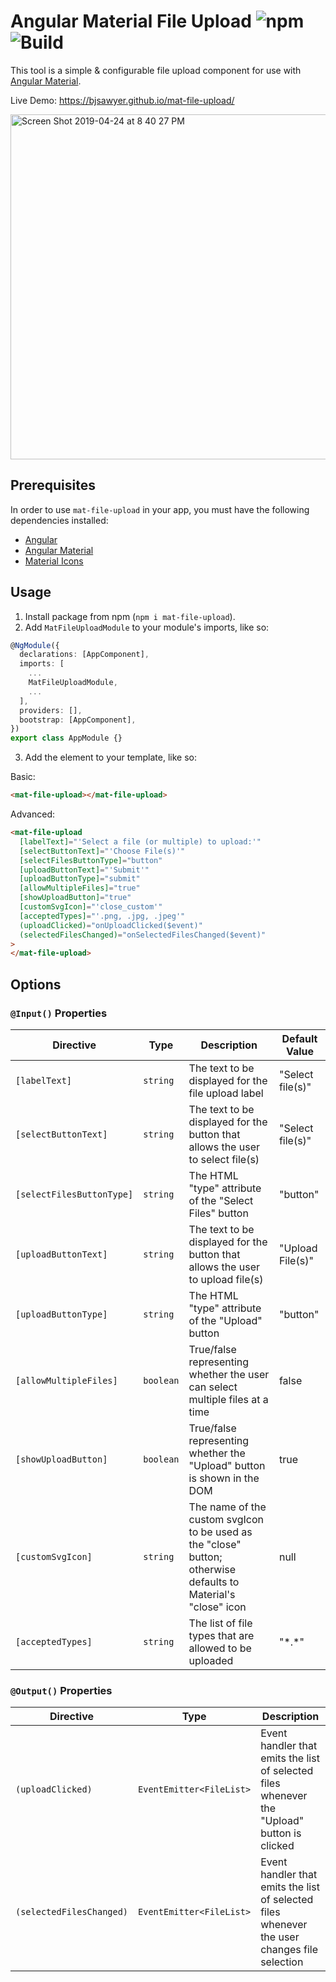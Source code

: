 # Angular Material File Upload ![npm](https://img.shields.io/npm/v/mat-file-upload) ![Build](https://img.shields.io/github/actions/workflow/status/bjsawyer/mat-file-upload/deploy.yml)


This tool is a simple & configurable file upload component for use with [Angular Material](https://material.angular.io/).

Live Demo: https://bjsawyer.github.io/mat-file-upload/

<img width="552" alt="Screen Shot 2019-04-24 at 8 40 27 PM" src="https://user-images.githubusercontent.com/8974594/56702301-472f7000-66d1-11e9-9480-1e5145ce7dde.png">

## Prerequisites

In order to use `mat-file-upload` in your app, you must have the following dependencies installed:

- [Angular](https://angular.io/)
- [Angular Material](https://material.angular.io/)
- [Material Icons](https://material.angular.io/guide/getting-started#step-6-optional-add-material-icons)

## Usage

1. Install package from npm (`npm i mat-file-upload`).
2. Add `MatFileUploadModule` to your module's imports, like so:

```typescript
@NgModule({
  declarations: [AppComponent],
  imports: [
    ...
    MatFileUploadModule,
    ...
  ],
  providers: [],
  bootstrap: [AppComponent],
})
export class AppModule {}
```

3. Add the element to your template, like so:

Basic:

<!-- prettier-ignore -->
```html
<mat-file-upload></mat-file-upload>
```

Advanced:

<!-- prettier-ignore -->
```html
<mat-file-upload
  [labelText]="'Select a file (or multiple) to upload:'"
  [selectButtonText]="'Choose File(s)'"
  [selectFilesButtonType]="button"
  [uploadButtonText]="'Submit'"
  [uploadButtonType]="submit"
  [allowMultipleFiles]="true"
  [showUploadButton]="true"
  [customSvgIcon]="'close_custom'"
  [acceptedTypes]="'.png, .jpg, .jpeg'"
  (uploadClicked)="onUploadClicked($event)"
  (selectedFilesChanged)="onSelectedFilesChanged($event)"
>
</mat-file-upload>
```

## Options

### `@Input()` Properties

| Directive                 | Type      | Description                                                                                                    | Default Value    |
| ------------------------- | --------- | -------------------------------------------------------------------------------------------------------------- | ---------------- |
| `[labelText]`             | `string`  | The text to be displayed for the file upload label                                                             | "Select file(s)" |
| `[selectButtonText]`      | `string`  | The text to be displayed for the button that allows the user to select file(s)                                 | "Select file(s)" |
| `[selectFilesButtonType]` | `string`  | The HTML "type" attribute of the "Select Files" button                                                         | "button"         |
| `[uploadButtonText]`      | `string`  | The text to be displayed for the button that allows the user to upload file(s)                                 | "Upload File(s)" |
| `[uploadButtonType]`      | `string`  | The HTML "type" attribute of the "Upload" button                                                               | "button"         |
| `[allowMultipleFiles]`    | `boolean` | True/false representing whether the user can select multiple files at a time                                   | false            |
| `[showUploadButton]`      | `boolean` | True/false representing whether the "Upload" button is shown in the DOM                                        | true             |
| `[customSvgIcon]`         | `string`  | The name of the custom svgIcon to be used as the "close" button; otherwise defaults to Material's "close" icon | null             |
| `[acceptedTypes]`         | `string`  | The list of file types that are allowed to be uploaded                                                         | "\*.\*"          |

### `@Output()` Properties

| Directive                | Type                     | Description                                                                                  |
| ------------------------ | ------------------------ | -------------------------------------------------------------------------------------------- |
| `(uploadClicked)`        | `EventEmitter<FileList>` | Event handler that emits the list of selected files whenever the "Upload" button is clicked  |
| `(selectedFilesChanged)` | `EventEmitter<FileList>` | Event handler that emits the list of selected files whenever the user changes file selection |
